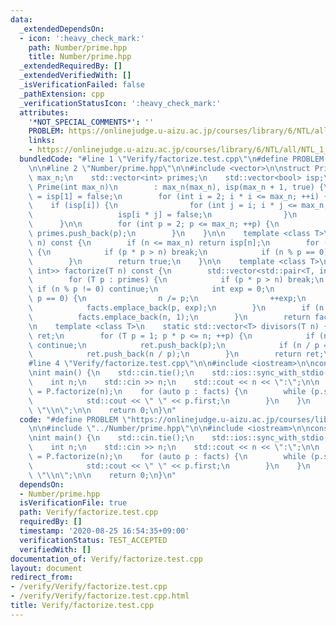 ```yaml
---
data:
  _extendedDependsOn:
  - icon: ':heavy_check_mark:'
    path: Number/prime.hpp
    title: Number/prime.hpp
  _extendedRequiredBy: []
  _extendedVerifiedWith: []
  _isVerificationFailed: false
  _pathExtension: cpp
  _verificationStatusIcon: ':heavy_check_mark:'
  attributes:
    '*NOT_SPECIAL_COMMENTS*': ''
    PROBLEM: https://onlinejudge.u-aizu.ac.jp/courses/library/6/NTL/all/NTL_1_A
    links:
    - https://onlinejudge.u-aizu.ac.jp/courses/library/6/NTL/all/NTL_1_A
  bundledCode: "#line 1 \"Verify/factorize.test.cpp\"\n#define PROBLEM \"https://onlinejudge.u-aizu.ac.jp/courses/library/6/NTL/all/NTL_1_A\"\
    \n\n#line 2 \"Number/prime.hpp\"\n\n#include <vector>\n\nstruct Prime {\n    int\
    \ max_n;\n    std::vector<int> primes;\n    std::vector<bool> isp;\n\n    explicit\
    \ Prime(int max_n)\n        : max_n(max_n), isp(max_n + 1, true) {\n        isp[0]\
    \ = isp[1] = false;\n        for (int i = 2; i * i <= max_n; ++i) {\n        \
    \    if (isp[i]) {\n                for (int j = i; i * j <= max_n; ++j) {\n \
    \                   isp[i * j] = false;\n                }\n            }\n  \
    \      }\n\n        for (int p = 2; p <= max_n; ++p) {\n            if (isp[p])\
    \ primes.push_back(p);\n        }\n    }\n\n    template <class T>\n    bool isprime(T\
    \ n) const {\n        if (n <= max_n) return isp[n];\n        for (T p : primes)\
    \ {\n            if (p * p > n) break;\n            if (n % p == 0) return false;\n\
    \        }\n        return true;\n    }\n\n    template <class T>\n    std::vector<std::pair<T,\
    \ int>> factorize(T n) const {\n        std::vector<std::pair<T, int>> facts;\n\
    \        for (T p : primes) {\n            if (p * p > n) break;\n           \
    \ if (n % p != 0) continue;\n            int exp = 0;\n            while (n %\
    \ p == 0) {\n                n /= p;\n                ++exp;\n            }\n\
    \            facts.emplace_back(p, exp);\n        }\n        if (n > 1) {\n  \
    \          facts.emplace_back(n, 1);\n        }\n        return facts;\n    }\n\
    \n    template <class T>\n    static std::vector<T> divisors(T n) {\n        std::vector<T>\
    \ ret;\n        for (T p = 1; p * p <= n; ++p) {\n            if (n % p != 0)\
    \ continue;\n            ret.push_back(p);\n            if (n / p == p) continue;\n\
    \            ret.push_back(n / p);\n        }\n        return ret;\n    }\n};\n\
    #line 4 \"Verify/factorize.test.cpp\"\n\n#include <iostream>\n\nconst Prime P(100000);\n\
    \nint main() {\n    std::cin.tie();\n    std::ios::sync_with_stdio(false);\n\n\
    \    int n;\n    std::cin >> n;\n    std::cout << n << \":\";\n\n    auto facts\
    \ = P.factorize(n);\n    for (auto p : facts) {\n        while (p.second--) {\n\
    \            std::cout << \" \" << p.first;\n        }\n    }\n    std::cout <<\
    \ \"\\n\";\n\n    return 0;\n}\n"
  code: "#define PROBLEM \"https://onlinejudge.u-aizu.ac.jp/courses/library/6/NTL/all/NTL_1_A\"\
    \n\n#include \"../Number/prime.hpp\"\n\n#include <iostream>\n\nconst Prime P(100000);\n\
    \nint main() {\n    std::cin.tie();\n    std::ios::sync_with_stdio(false);\n\n\
    \    int n;\n    std::cin >> n;\n    std::cout << n << \":\";\n\n    auto facts\
    \ = P.factorize(n);\n    for (auto p : facts) {\n        while (p.second--) {\n\
    \            std::cout << \" \" << p.first;\n        }\n    }\n    std::cout <<\
    \ \"\\n\";\n\n    return 0;\n}\n"
  dependsOn:
  - Number/prime.hpp
  isVerificationFile: true
  path: Verify/factorize.test.cpp
  requiredBy: []
  timestamp: '2020-08-25 16:54:35+09:00'
  verificationStatus: TEST_ACCEPTED
  verifiedWith: []
documentation_of: Verify/factorize.test.cpp
layout: document
redirect_from:
- /verify/Verify/factorize.test.cpp
- /verify/Verify/factorize.test.cpp.html
title: Verify/factorize.test.cpp
---
```

